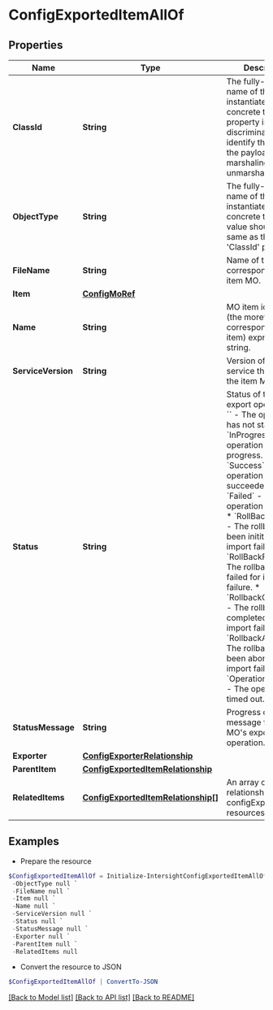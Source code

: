 # ConfigExportedItemAllOf
## Properties

Name | Type | Description | Notes
------------ | ------------- | ------------- | -------------
**ClassId** | **String** | The fully-qualified name of the instantiated, concrete type. This property is used as a discriminator to identify the type of the payload when marshaling and unmarshaling data. | [default to "config.ExportedItem"]
**ObjectType** | **String** | The fully-qualified name of the instantiated, concrete type. The value should be the same as the &#39;ClassId&#39; property. | [default to "config.ExportedItem"]
**FileName** | **String** | Name of the file corresponding to item MO. | [optional] [readonly] 
**Item** | [**ConfigMoRef**](ConfigMoRef.md) |  | [optional] 
**Name** | **String** | MO item identity (the moref corresponding to item) expressed as a string. | [optional] [readonly] 
**ServiceVersion** | **String** | Version of the service that owns the item MO. | [optional] [readonly] 
**Status** | **String** | Status of the item&#39;s export operation. * &#x60;&#x60; - The operation has not started. * &#x60;InProgress&#x60; - The operation is in progress. * &#x60;Success&#x60; - The operation has succeeded. * &#x60;Failed&#x60; - The operation has failed. * &#x60;RollBackInitiated&#x60; - The rollback has been inititiated for import failure. * &#x60;RollBackFailed&#x60; - The rollback has failed for import failure. * &#x60;RollbackCompleted&#x60; - The rollback has completed for import failure. * &#x60;RollbackAborted&#x60; - The rollback has been aborted for import failure. * &#x60;OperationTimedOut&#x60; - The operation has timed out. | [optional] [readonly] [default to ""]
**StatusMessage** | **String** | Progress or error message for the MO&#39;s export operation. | [optional] [readonly] 
**Exporter** | [**ConfigExporterRelationship**](ConfigExporterRelationship.md) |  | [optional] 
**ParentItem** | [**ConfigExportedItemRelationship**](ConfigExportedItemRelationship.md) |  | [optional] 
**RelatedItems** | [**ConfigExportedItemRelationship[]**](ConfigExportedItemRelationship.md) | An array of relationships to configExportedItem resources. | [optional] [readonly] 

## Examples

- Prepare the resource
```powershell
$ConfigExportedItemAllOf = Initialize-IntersightConfigExportedItemAllOf  -ClassId null `
 -ObjectType null `
 -FileName null `
 -Item null `
 -Name null `
 -ServiceVersion null `
 -Status null `
 -StatusMessage null `
 -Exporter null `
 -ParentItem null `
 -RelatedItems null
```

- Convert the resource to JSON
```powershell
$ConfigExportedItemAllOf | ConvertTo-JSON
```

[[Back to Model list]](../README.md#documentation-for-models) [[Back to API list]](../README.md#documentation-for-api-endpoints) [[Back to README]](../README.md)

